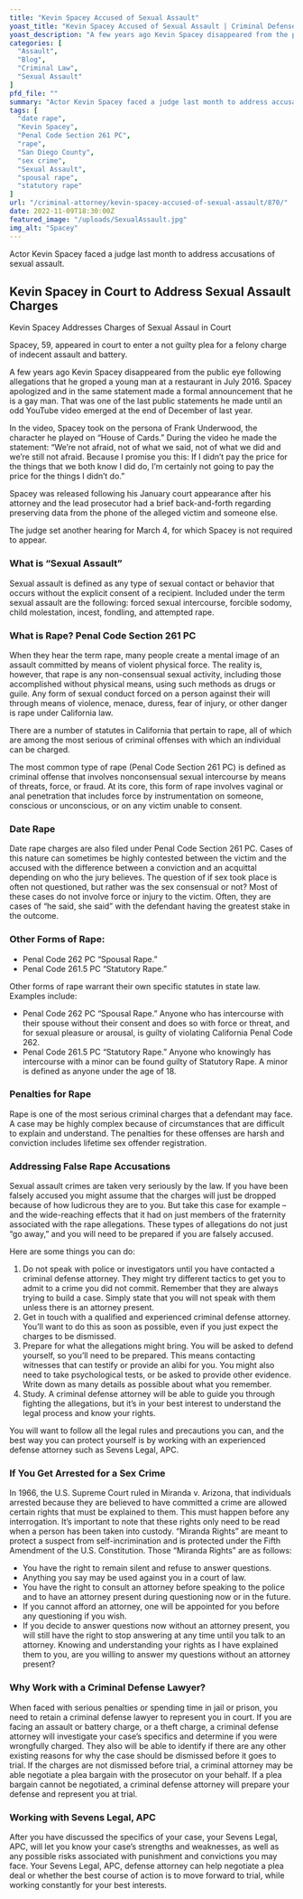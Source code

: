 ```yaml
---
title: "Kevin Spacey Accused of Sexual Assault"
yoast_title: "Kevin Spacey Accused of Sexual Assault | Criminal Defense Attorney San Diego Kevin Spacey Accused of Sexual Assault"
yoast_description: "A few years ago Kevin Spacey disappeared from the public eye after being accused of sexually assaulting an 18-year-old."
categories: [
  "Assault",
  "Blog",
  "Criminal Law",
  "Sexual Assault"
]
pfd_file: ""
summary: "Actor Kevin Spacey faced a judge last month to address accusations of sexual assault. Kevin Spacey Addresses Charges of Sexual Assaul in Court Spacey, 59, appeared in court to enter a not guilty plea for a felony charge of indecent assault and battery. A few years ago Kevin Spacey disappeared from the public eye following"
tags: [
  "date rape",
  "Kevin Spacey",
  "Penal Code Section 261 PC",
  "rape",
  "San Diego County",
  "sex crime",
  "Sexual Assault",
  "spousal rape",
  "statutory rape"
]
url: "/criminal-attorney/kevin-spacey-accused-of-sexual-assault/870/"
date: 2022-11-09T18:30:00Z
featured_image: "/uploads/SexualAssault.jpg"
img_alt: "Spacey"
---
```

Actor Kevin Spacey faced a judge last month to address accusations of sexual assault.

## Kevin Spacey in Court to Address Sexual Assault Charges 

Kevin Spacey Addresses Charges of Sexual Assaul in Court

Spacey, 59, appeared in court to enter a not guilty plea for a felony charge of indecent assault and battery.

A few years ago Kevin Spacey disappeared from the public eye following allegations that he groped a young man at a restaurant in July 2016. Spacey apologized and in the same statement made a formal announcement that he is a gay man. That was one of the last public statements he made until an odd YouTube video emerged at the end of December of last year.

In the video, Spacey took on the persona of Frank Underwood, the character he played on “House of Cards.” During the video he made the statement: “We’re not afraid, not of what we said, not of what we did and we’re still not afraid. Because I promise you this: If I didn’t pay the price for the things that we both know I did do, I’m certainly not going to pay the price for the things I didn’t do.”

Spacey was released following his January court appearance after his attorney and the lead prosecutor had a brief back-and-forth regarding preserving data from the phone of the alleged victim and someone else.

The judge set another hearing for March 4, for which Spacey is not required to appear.

### What is “Sexual Assault”

Sexual assault is defined as any type of sexual contact or behavior that occurs without the explicit consent of a recipient. Included under the term sexual assault are the following: forced sexual intercourse, forcible sodomy, child molestation, incest, fondling, and attempted rape.

### What is Rape? Penal Code Section 261 PC

When they hear the term rape, many people create a mental image of an assault committed by means of violent physical force. The reality is, however, that rape is any non-consensual sexual activity, including those accomplished without physical means, using such methods as drugs or guile. Any form of sexual conduct forced on a person against their will through means of violence, menace, duress, fear of injury, or other danger is rape under California law.

There are a number of statutes in California that pertain to rape, all of which are among the most serious of criminal offenses with which an individual can be charged.

The most common type of rape (Penal Code Section 261 PC) is defined as criminal offense that involves nonconsensual sexual intercourse by means of threats, force, or fraud. At its core, this form of rape involves vaginal or anal penetration that includes force by instrumentation on someone, conscious or unconscious, or on any victim unable to consent.

### Date Rape

Date rape charges are also filed under Penal Code Section 261 PC. Cases of this nature can sometimes be highly contested between the victim and the accused with the difference between a conviction and an acquittal depending on who the jury believes. The question of if sex took place is often not questioned, but rather was the sex consensual or not? Most of these cases do not involve force or injury to the victim. Often, they are cases of “he said, she said” with the defendant having the greatest stake in the outcome.

### Other Forms of Rape:

* Penal Code 262 PC “Spousal Rape.”
* Penal Code 261.5 PC “Statutory Rape.”

Other forms of rape warrant their own specific statutes in state law. Examples include:

* Penal Code 262 PC “Spousal Rape.” Anyone who has intercourse with their spouse without their consent and does so with force or threat, and for sexual pleasure or arousal, is guilty of violating California Penal Code 262.
* Penal Code 261.5 PC “Statutory Rape.” Anyone who knowingly has intercourse with a minor can be found guilty of Statutory Rape. A minor is defined as anyone under the age of 18.

### Penalties for Rape

Rape is one of the most serious criminal charges that a defendant may face. A case may be highly complex because of circumstances that are difficult to explain and understand. The penalties for these offenses are harsh and conviction includes lifetime sex offender registration.

### Addressing False Rape Accusations

Sexual assault crimes are taken very seriously by the law. If you have been falsely accused you might assume that the charges will just be dropped because of how ludicrous they are to you. But take this case for example – and the wide-reaching effects that it had on just members of the fraternity associated with the rape allegations. These types of allegations do not just “go away,” and you will need to be prepared if you are falsely accused.

Here are some things you can do:

1. Do not speak with police or investigators until you have contacted a criminal defense attorney. They might try different tactics to get you to admit to a crime you did not commit. Remember that they are always trying to build a case. Simply state that you will not speak with them unless there is an attorney present.
2. Get in touch with a qualified and experienced criminal defense attorney. You’ll want to do this as soon as possible, even if you just expect the charges to be dismissed.
3. Prepare for what the allegations might bring. You will be asked to defend yourself, so you’ll need to be prepared. This means contacting witnesses that can testify or provide an alibi for you. You might also need to take psychological tests, or be asked to provide other evidence. Write down as many details as possible about what you remember.
4. Study. A criminal defense attorney will be able to guide you through fighting the allegations, but it’s in your best interest to understand the legal process and know your rights.

You will want to follow all the legal rules and precautions you can, and the best way you can protect yourself is by working with an experienced defense attorney such as Sevens Legal, APC.

### If You Get Arrested for a Sex Crime

In 1966, the U.S. Supreme Court ruled in Miranda v. Arizona, that individuals arrested because they are believed to have committed a crime are allowed certain rights that must be explained to them. This must happen before any interrogation. It’s important to note that these rights only need to be read when a person has been taken into custody. “Miranda Rights” are meant to protect a suspect from self-incrimination and is protected under the Fifth Amendment of the U.S. Constitution. Those “Miranda Rights” are as follows:

* You have the right to remain silent and refuse to answer questions.
* Anything you say may be used against you in a court of law.
* You have the right to consult an attorney before speaking to the police and to have an attorney present during questioning now or in the future.
* If you cannot afford an attorney, one will be appointed for you before any questioning if you wish.
* If you decide to answer questions now without an attorney present, you will still have the right to stop answering at any time until you talk to an attorney. Knowing and understanding your rights as I have explained them to you, are you willing to answer my questions without an attorney present?

### Why Work with a Criminal Defense Lawyer?

When faced with serious penalties or spending time in jail or prison, you need to retain a criminal defense lawyer to represent you in court. If you are facing an assault or battery charge, or a theft charge, a criminal defense attorney will investigate your case’s specifics and determine if you were wrongfully charged. They also will be able to identify if there are any other existing reasons for why the case should be dismissed before it goes to trial. If the charges are not dismissed before trial, a criminal attorney may be able negotiate a plea bargain with the prosecutor on your behalf. If a plea bargain cannot be negotiated, a criminal defense attorney will prepare your defense and represent you at trial.

### Working with Sevens Legal, APC

After you have discussed the specifics of your case, your Sevens Legal, APC, will let you know your case’s strengths and weaknesses, as well as any possible risks associated with punishment and convictions you may face. Your Sevens Legal, APC, defense attorney can help negotiate a plea deal or whether the best course of action is to move forward to trial, while working constantly for your best interests.